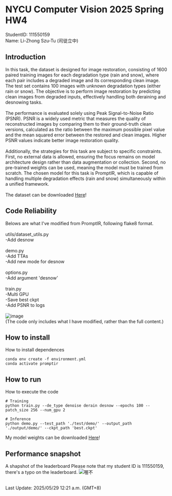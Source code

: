 # NYCU Computer Vision 2025 Spring HW4
StudentID: 111550159 \
Name: Li-Zhong Szu-Tu (司徒立中)

## Introduction
In this task, the dataset is designed for image restoration, consisting of 1600 paired training images for each degradation type (rain and snow), where each pair includes a degraded image and its corresponding clean image. The test set contains 100 images with unknown degradation types (either rain or snow). The objective is to perform image restoration by predicting clean images from degraded inputs, effectively handling both deraining and desnowing tasks.\
\
The performance is evaluated solely using Peak Signal-to-Noise Ratio (PSNR). PSNR is a widely used metric that measures the quality of reconstructed images by comparing them to their ground-truth clean versions, calculated as the ratio between the maximum possible pixel value and the mean squared error between the restored and clean images. Higher PSNR values indicate better image restoration quality.\
\
Additionally, the strategies for this task are subject to specific constraints. First, no external data is allowed, ensuring the focus remains on model architecture design rather than data augmentation or collection. Second, no pre-trained weights can be used, meaning the model must be trained from scratch. The chosen model for this task is PromptIR, which is capable of handling multiple degradation effects (rain and snow) simultaneously within a unified framework.\
\
The dataset can be downloaded [Here](https://drive.google.com/drive/folders/1Q4qLPMCKdjn-iGgXV_8wujDmvDpSI1ul?usp=share_link)!

## Code Reliability
Belows are what I've modified from PromptIR, following flake8 format. \
\
utils/dataset_utils.py \
-Add desnow \
\
demo.py \
-Add TTAs \
-Add new mode for desnow \
\
options.py \
-Add argument 'desnow' \
\
train.py \
-Multi GPU \
-Save best ckpt \
-Add PSNR to logs \
\
![image](https://github.com/user-attachments/assets/c541fc09-0ec5-4c1b-bbfa-a5007fd23cf1) \
(The code only includes what I have modified, rather than the full content.)


## How to install
How to install dependences
```
conda env create -f environment.yml
conda activate promptir
```

## How to run
How to execute the code
```
# Training
python train.py --de_type denoise derain desnow --epochs 100 --patch_size 256 --num_gpu 2

# Inference
python demo.py --test_path './test/demo/' --output_path './output/demo/' --ckpt_path 'best.ckpt'

```
My model weights can be downloaded [Here](https://drive.google.com/drive/folders/1wz4kqwkiQP1b7oARfwDfmJtsvmnf5ekY?usp=sharing)!

## Performance snapshot
A shapshot of the leaderboard
Please note that my student ID is 111550159, there's a typo on the leaderboard.
![喔不](https://github.com/user-attachments/assets/9f9a4595-00bd-4482-bdad-c394e2b28aaa)

\
Last Update: 2025/05/29 12:21 a.m. (GMT+8)
